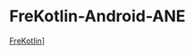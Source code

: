 # FreKotlin-Android-ANE
[FreKotlin](https://raw.githubusercontent.com/tuarua/FreKotlin-Android-ANE/master/FreKotlin.png)]
